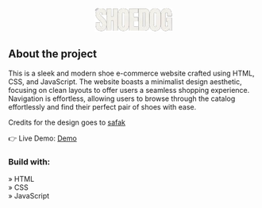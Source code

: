 <div align='center'>

  ![](/img/1-removebg-preview.webp)
</div>

<h2>About the project</h2>

<p>This is a sleek and modern shoe e-commerce website crafted using HTML, CSS, and JavaScript. The website boasts a minimalist design aesthetic, focusing on clean layouts to offer users a seamless shopping experience. Navigation is effortless, allowing users to browse through the catalog effortlessly and find their perfect pair of shoes with ease.</p>


<p>Credits for the design goes to <a href='https://github.com/safak'>safak</a></p>

👉 Live Demo: <a href='https://aayucsh.github.io/ShoeDog-Ecommerce/'>Demo</a>

<h3>Build with:</h3>

» HTML<br>
» CSS <br>
» JavaScript
